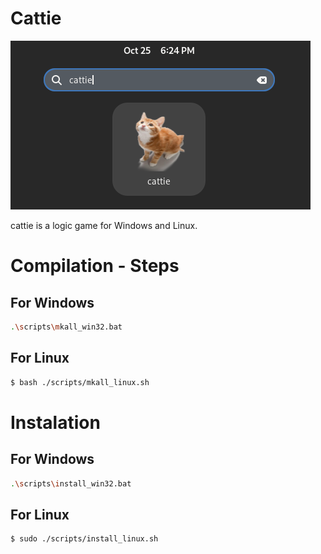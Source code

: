 # Cattie

![Cattie](img/cattie.png)

cattie is a logic game for Windows and Linux.

# Compilation - Steps

## For Windows

```bash
.\scripts\mkall_win32.bat
```

## For Linux
```bash
$ bash ./scripts/mkall_linux.sh
```

# Instalation

## For Windows

```bash
.\scripts\install_win32.bat
```

## For Linux

```bash
$ sudo ./scripts/install_linux.sh
```

